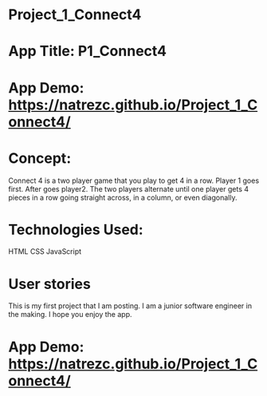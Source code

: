 # Project_1_Connect4
# App Title: P1_Connect4
# App Demo: https://natrezc.github.io/Project_1_Connect4/
# Concept:
Connect 4 is a two player game that you play to get 4 in a row. Player 1 goes first. After goes player2. The two players alternate until one player gets 4 pieces in a row going straight across, in a column, or even diagonally.

# Technologies Used:
HTML
CSS
JavaScript



# User stories
This is my first project that I am posting. I am a junior software engineer in the making. I hope you enjoy the app.

# App Demo: https://natrezc.github.io/Project_1_Connect4/